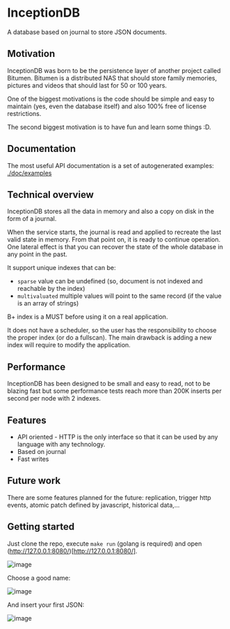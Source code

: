 # InceptionDB

A database based on journal to store JSON documents.


## Motivation

InceptionDB was born to be the persistence layer of another project called Bitumen. Bitumen is a distributed NAS that should store family memories, pictures and videos that should last for 50 or 100 years.

One of the biggest motivations is the code should be simple and easy to maintain (yes, even the database itself) and also 100% free of license restrictions.

The second biggest motivation is to have fun and learn some things :D.

## Documentation

The most useful API documentation is a set of autogenerated examples: [./doc/examples](./doc/examples)


## Technical overview

InceptionDB stores all the data in memory and also a copy on disk in the form of a journal.

When the service starts, the journal is read and applied to recreate the last valid state in memory. From that point on, it is ready to continue operation. One lateral effect is that you can recover the state of the whole database in any point in the past.

It support unique indexes that can be:
* `sparse` value can be undefined (so, document is not indexed and reachable by the index)
* `multivaluated` multiple values will point to the same record (if the value is an array of strings)

B+ index is a MUST before using it on a real application.

It does not have a scheduler, so the user has the responsibility to choose the proper index (or do a fullscan). The main drawback is adding a new index will require to modify the application.


## Performance

InceptionDB has been designed to be small and easy to read, not to be blazing fast but some performance tests reach more than 200K inserts per second per node with 2 indexes.


## Features

* API oriented - HTTP is the only interface so that it can be used by any language with any technology.
* Based on journal
* Fast writes


## Future work

There are some features planned for the future: replication, trigger http events, atomic patch defined by javascript, historical data,... 

## Getting started

Just clone the repo, execute `make run` (golang is required) and open (http://127.0.0.1:8080/)[http://127.0.0.1:8080/].

![image](https://user-images.githubusercontent.com/2371070/193629843-a8f6e66b-a97d-48e4-9c0b-33478eeb909c.png)


Choose a good name:

![image](https://user-images.githubusercontent.com/2371070/193629504-f3a9a3b7-fc3e-43a4-ad78-ec9e042873c7.png)

And insert your first JSON:

![image](https://user-images.githubusercontent.com/2371070/193629672-45cb4871-8321-43b8-8667-01e02f9445dd.png)




